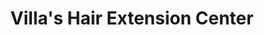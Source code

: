 ---
title: "Villa's Hair Extension Center"
url: /allentown/villas-hair-extension-center/
shop: Friseur
---